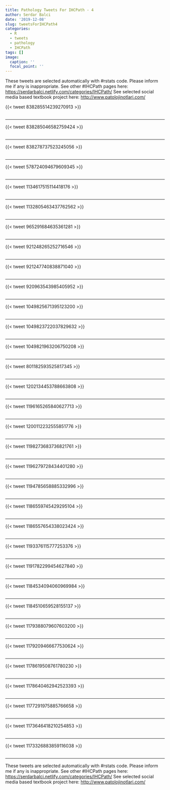 ```yaml
---
title: Pathology Tweets For IHCPath - 4
author: Serdar Balci
date: '2019-12-08'
slug: tweetsForIHCPath4
categories:
  - R
  - tweets
  - pathology
  - IHCPath
tags: []
image:
  caption: ''
  focal_point: ''
---
```



These tweets are selected automatically with #rstats code. Please inform me if any is inappropriate.
See other #IHCPath pages here: https://serdarbalci.netlify.com/categories/IHCPath/ 
See selected social media based textbook project here: http://www.patolojinotlari.com/

{{< tweet 838285514239270913 >}}
<br>
<br>
<hr>
{{< tweet 838285046582759424 >}}
<br>
<br>
<hr>
{{< tweet 838278737523245056 >}}
<br>
<br>
<hr>
{{< tweet 578724094679609345 >}}
<br>
<br>
<hr>
{{< tweet 1134617515114418176 >}}
<br>
<br>
<hr>
{{< tweet 1132805463437762562 >}}
<br>
<br>
<hr>
{{< tweet 965291684635361281 >}}
<br>
<br>
<hr>
{{< tweet 921248265252716546 >}}
<br>
<br>
<hr>
{{< tweet 921247740838871040 >}}
<br>
<br>
<hr>
{{< tweet 920963543985405952 >}}
<br>
<br>
<hr>
{{< tweet 1049825671395123200 >}}
<br>
<br>
<hr>
{{< tweet 1049823722037829632 >}}
<br>
<br>
<hr>
{{< tweet 1049821963206750208 >}}
<br>
<br>
<hr>
{{< tweet 801182593525817345 >}}
<br>
<br>
<hr>
{{< tweet 1202134453788663808 >}}
<br>
<br>
<hr>
{{< tweet 1196165265840627713 >}}
<br>
<br>
<hr>
{{< tweet 1200112232555851776 >}}
<br>
<br>
<hr>
{{< tweet 1198273683736821761 >}}
<br>
<br>
<hr>
{{< tweet 1196279728434401280 >}}
<br>
<br>
<hr>
{{< tweet 1194785658885332996 >}}
<br>
<br>
<hr>
{{< tweet 1186559745429295104 >}}
<br>
<br>
<hr>
{{< tweet 1186557654338023424 >}}
<br>
<br>
<hr>
{{< tweet 1193376115777253376 >}}
<br>
<br>
<hr>
{{< tweet 1191782299454627840 >}}
<br>
<br>
<hr>
{{< tweet 1184534094060969984 >}}
<br>
<br>
<hr>
{{< tweet 1184510659528155137 >}}
<br>
<br>
<hr>
{{< tweet 1179388079607603200 >}}
<br>
<br>
<hr>
{{< tweet 1179209466677530624 >}}
<br>
<br>
<hr>
{{< tweet 1178619508761780230 >}}
<br>
<br>
<hr>
{{< tweet 1178640462942523393 >}}
<br>
<br>
<hr>
{{< tweet 1177291975885766658 >}}
<br>
<br>
<hr>
{{< tweet 1173646418210254853 >}}
<br>
<br>
<hr>
{{< tweet 1173326883859116038 >}}
<br>
<br>
<hr>


These tweets are selected automatically with #rstats code. Please inform me if any is inappropriate.
See other #IHCPath pages here: https://serdarbalci.netlify.com/categories/IHCPath/ 
See selected social media based textbook project here: http://www.patolojinotlari.com/
